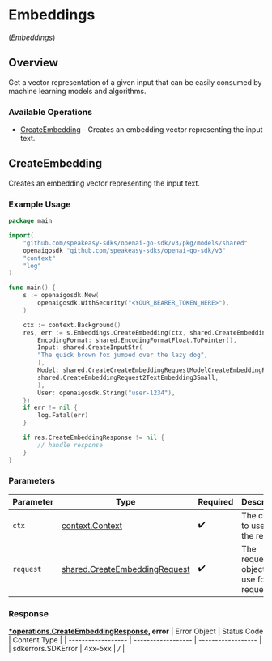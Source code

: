 # Embeddings
(*Embeddings*)

## Overview

Get a vector representation of a given input that can be easily consumed by machine learning models and algorithms.

### Available Operations

* [CreateEmbedding](#createembedding) - Creates an embedding vector representing the input text.

## CreateEmbedding

Creates an embedding vector representing the input text.

### Example Usage

```go
package main

import(
	"github.com/speakeasy-sdks/openai-go-sdk/v3/pkg/models/shared"
	openaigosdk "github.com/speakeasy-sdks/openai-go-sdk/v3"
	"context"
	"log"
)

func main() {
    s := openaigosdk.New(
        openaigosdk.WithSecurity("<YOUR_BEARER_TOKEN_HERE>"),
    )

    ctx := context.Background()
    res, err := s.Embeddings.CreateEmbedding(ctx, shared.CreateEmbeddingRequest{
        EncodingFormat: shared.EncodingFormatFloat.ToPointer(),
        Input: shared.CreateInputStr(
        "The quick brown fox jumped over the lazy dog",
        ),
        Model: shared.CreateCreateEmbeddingRequestModelCreateEmbeddingRequest2(
        shared.CreateEmbeddingRequest2TextEmbedding3Small,
        ),
        User: openaigosdk.String("user-1234"),
    })
    if err != nil {
        log.Fatal(err)
    }

    if res.CreateEmbeddingResponse != nil {
        // handle response
    }
}
```

### Parameters

| Parameter                                                                          | Type                                                                               | Required                                                                           | Description                                                                        |
| ---------------------------------------------------------------------------------- | ---------------------------------------------------------------------------------- | ---------------------------------------------------------------------------------- | ---------------------------------------------------------------------------------- |
| `ctx`                                                                              | [context.Context](https://pkg.go.dev/context#Context)                              | :heavy_check_mark:                                                                 | The context to use for the request.                                                |
| `request`                                                                          | [shared.CreateEmbeddingRequest](../../pkg/models/shared/createembeddingrequest.md) | :heavy_check_mark:                                                                 | The request object to use for the request.                                         |


### Response

**[*operations.CreateEmbeddingResponse](../../pkg/models/operations/createembeddingresponse.md), error**
| Error Object       | Status Code        | Content Type       |
| ------------------ | ------------------ | ------------------ |
| sdkerrors.SDKError | 4xx-5xx            | */*                |
